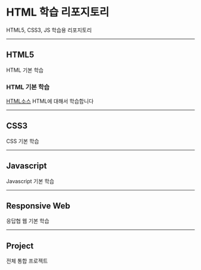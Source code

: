 





# HTML 학습 리포지토리
HTML5, CSS3, JS 학습용 리포지토리

------------------------------

## HTML5
HTML 기본 학습

### HTML 기본 학습
[HTML소스](링크)
HTML에 대해서 학습합니다

-------------------------------

## CSS3
CSS 기본 학습

-------------------------------

## Javascript
Javascript 기본 학습

-------------------------------

## Responsive Web
응답협 웹 기본 학습

--------------------------------

## Project
전체 통합 프로젝트
